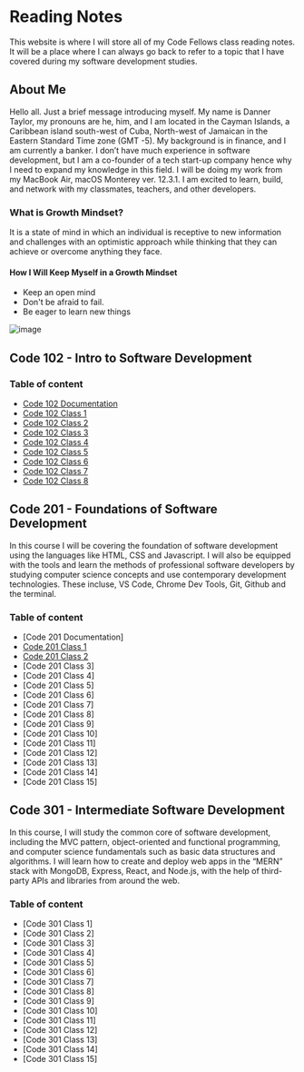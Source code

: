 # Reading Notes

This website is where I will store all of my Code Fellows class reading notes. It will be a place where I can always go back to refer to a topic that I have covered during my software development studies.

## About Me

Hello all. Just a brief message introducing myself. My name is Danner Taylor, my pronouns are he, him, and I am located in the Cayman Islands, a Caribbean island south-west of Cuba, North-west of Jamaican in the Eastern Standard Time zone (GMT -5). My background is in finance, and I am currently a banker. I don’t have much experience in software development, but I am a co-founder of a tech start-up company hence why I need to expand my knowledge in this field. I will be doing my work from my MacBook Air, macOS Monterey ver. 12.3.1. I am excited to learn, build, and network with my classmates, teachers, and other developers.

### What is Growth Mindset?

It is a state of mind in which an individual is receptive to new information and challenges with an optimistic approach while thinking that they can achieve or overcome anything they face.

#### How I Will Keep Myself in a Growth Mindset

* Keep an open mind
* Don't be afraid to fail.
* Be eager to learn new things

![image](https://user-images.githubusercontent.com/103233764/164160255-498416be-bb09-48d1-9d47-68340c503894.png)

## Code 102 - Intro to Software Development

### Table of content

- [Code 102 Documentation](documentation.md)
- [Code 102 Class 1](class1reading.md)
- [Code 102 Class 2](class2reading.md)
- [Code 102 Class 3](class3reading.md)
- [Code 102 Class 4](class4reading.md)
- [Code 102 Class 5](class5reading.md)
- [Code 102 Class 6](class6reading.md)
- [Code 102 Class 7](class7reading.md)
- [Code 102 Class 8](class8reading.md)

## Code 201 - Foundations of Software Development

In this course I will be covering the foundation of software development using the languages like HTML, CSS and Javascript. I will also be equipped with the tools and learn the methods of professional software developers by studying computer science concepts and use contemporary development technologies. These incluse, VS Code, Chrome Dev Tools, Git, Github and the terminal.

### Table of content

- [Code 201 Documentation]
- [Code 201 Class 1](201/class-01.md)
- [Code 201 Class 2](201/class-02.md)
- [Code 201 Class 3]
- [Code 201 Class 4]
- [Code 201 Class 5]
- [Code 201 Class 6]
- [Code 201 Class 7]
- [Code 201 Class 8]
- [Code 201 Class 9]
- [Code 201 Class 10]
- [Code 201 Class 11]
- [Code 201 Class 12]
- [Code 201 Class 13]
- [Code 201 Class 14]
- [Code 201 Class 15]

## Code 301 - Intermediate Software Development

In this course, I will study the common core of software development, including the MVC pattern, object-oriented and functional programming, and computer science fundamentals such as basic data structures and algorithms. I will learn how to create and deploy web apps in the “MERN” stack with MongoDB, Express, React, and Node.js, with the help of third-party APIs and libraries from around the web.

### Table of content

- [Code 301 Class 1]
- [Code 301 Class 2]
- [Code 301 Class 3]
- [Code 301 Class 4]
- [Code 301 Class 5]
- [Code 301 Class 6]
- [Code 301 Class 7]
- [Code 301 Class 8]
- [Code 301 Class 9]
- [Code 301 Class 10]
- [Code 301 Class 11]
- [Code 301 Class 12]
- [Code 301 Class 13]
- [Code 301 Class 14]
- [Code 301 Class 15]